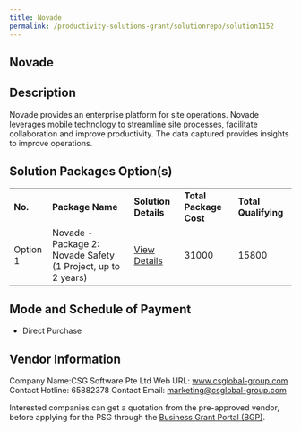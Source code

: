 ```yaml
---
title: Novade
permalink: /productivity-solutions-grant/solutionrepo/solution1152
---
```


## Novade

## Description

Novade provides an enterprise platform for site operations. Novade leverages mobile technology to streamline site processes, facilitate collaboration and improve productivity. The data captured provides insights to improve operations.

## Solution Packages Option(s)

<table>
<tr>
<td><b>No.</b></td>
<td><b>Package Name</b></td>
<td><b>Solution Details</b></td>
<td><b>Total Package Cost</b></td>
<td><b>Total Qualifying</b></td>
</tr>
<tr>
<td>Option 1</td>
<td>Novade - Package 2: Novade Safety (1 Project, up to 2 years)</td>
<td><a href='https://www.gobusiness.gov.sg/images/psg/Desensitised_CSG_Software_20200234_Annex_3_Part_2.pdf'>View Details</a></td>
<td>31000</td>
<td>15800</td>
</tr>
</table>

## Mode and Schedule of Payment

 - Direct Purchase

## Vendor Information

 Company Name:CSG Software Pte Ltd 
Web URL: www.csglobal-group.com 
Contact Hotline: 65882378 
Contact Email: marketing@csglobal-group.com 


Interested companies can get a quotation from the pre-approved vendor, before applying for the PSG through the <a href='https://www.businessgrants.gov.sg/'>Business Grant Portal (BGP)</a>.

<script src="/jquery/resize-tables.js"></script>
